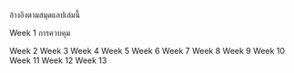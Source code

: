 อ้างอิงตามสมุดแลปเล่มนี้

Week 1 การควบคุม


Week 2
Week 3
Week 4
Week 5
Week 6
Week 7
Week 8
Week 9
Week 10
Week 11
Week 12
Week 13